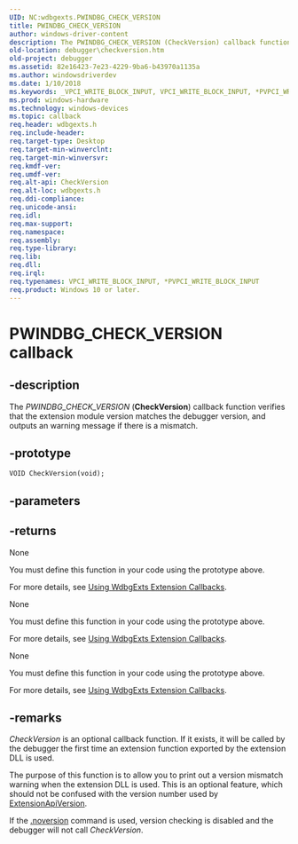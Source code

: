 ```yaml
---
UID: NC:wdbgexts.PWINDBG_CHECK_VERSION
title: PWINDBG_CHECK_VERSION
author: windows-driver-content
description: The PWINDBG_CHECK_VERSION (CheckVersion) callback function verifies that the extension module version matches the debugger version, and outputs an warning message if there is a mismatch.
old-location: debugger\checkversion.htm
old-project: debugger
ms.assetid: 82e16423-7e23-4229-9ba6-b43970a1135a
ms.author: windowsdriverdev
ms.date: 1/10/2018
ms.keywords: _VPCI_WRITE_BLOCK_INPUT, VPCI_WRITE_BLOCK_INPUT, *PVPCI_WRITE_BLOCK_INPUT
ms.prod: windows-hardware
ms.technology: windows-devices
ms.topic: callback
req.header: wdbgexts.h
req.include-header: 
req.target-type: Desktop
req.target-min-winverclnt: 
req.target-min-winversvr: 
req.kmdf-ver: 
req.umdf-ver: 
req.alt-api: CheckVersion
req.alt-loc: wdbgexts.h
req.ddi-compliance: 
req.unicode-ansi: 
req.idl: 
req.max-support: 
req.namespace: 
req.assembly: 
req.type-library: 
req.lib: 
req.dll: 
req.irql: 
req.typenames: VPCI_WRITE_BLOCK_INPUT, *PVPCI_WRITE_BLOCK_INPUT
req.product: Windows 10 or later.
---
```


# PWINDBG_CHECK_VERSION callback



## -description
The <i>PWINDBG_CHECK_VERSION</i>  (<b>CheckVersion</b>) callback function verifies that the extension module version matches the debugger version, and outputs an warning message if there is a mismatch.



## -prototype

````
VOID CheckVersion(void);
````


## -parameters


## -returns
None

You must define this function in your code using the prototype above.

For more details, see <a href="https://msdn.microsoft.com/library/windows/hardware/ff560220">Using WdbgExts Extension Callbacks</a>.

None

You must define this function in your code using the prototype above.

For more details, see <a href="https://msdn.microsoft.com/library/windows/hardware/ff560220">Using WdbgExts Extension Callbacks</a>.

None

You must define this function in your code using the prototype above.

For more details, see <a href="https://msdn.microsoft.com/library/windows/hardware/ff560220">Using WdbgExts Extension Callbacks</a>.


## -remarks
<i>CheckVersion</i> is an optional callback function.  If it exists, it will be called by the debugger the first time an extension function exported by the extension DLL is used.

The purpose of this function is to allow you to print out a version mismatch warning when the extension DLL is used. This is an optional feature, which should not be confused with the version number used  by <a href="..\wdbgexts\nc-wdbgexts-pwindbg_extension_api_version.md">ExtensionApiVersion</a>.

If the <a href="https://msdn.microsoft.com/ce7fbff4-7936-4bef-8236-a13957ada7f4">.noversion</a> command is used, version checking is disabled and the debugger will not call <i>CheckVersion</i>.</p>